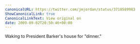 ```yaml
---
canonicalURL: https://twitter.com/jmjordan/status/3718589983
ShowCanonicalLink: true
CanonicalLinkText: View original on
date: 2009-09-02T20:50:46+00:00
---
```

Waking to President Barker's house for "dinner."